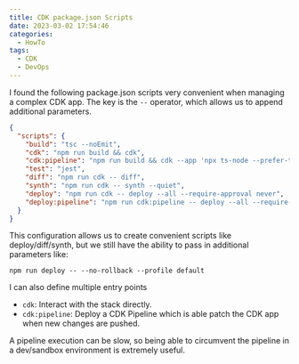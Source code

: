 ```yaml
---
title: CDK package.json Scripts
date: 2023-03-02 17:54:46
categories:
  - HowTo
tags:
  - CDK
  - DevOps
---
```


I found the following package.json scripts very convenient when managing a complex CDK app. The key is the `--` operator, which allows us to append additional parameters.

<!-- more -->

```json
{
  "scripts": {
    "build": "tsc --noEmit",
    "cdk": "npm run build && cdk",
    "cdk:pipeline": "npm run build && cdk --app 'npx ts-node --prefer-ts-exts bin/pipeline.ts'",
    "test": "jest",
    "diff": "npm run cdk -- diff",
    "synth": "npm run cdk -- synth --quiet",
    "deploy": "npm run cdk -- deploy --all --require-approval never",
    "deploy:pipeline": "npm run cdk:pipeline -- deploy --all --require-approval never"
  }
}
```

This configuration allows us to create convenient scripts like deploy/diff/synth, but we still have the ability to pass in additional parameters like:

`npm run deploy -- --no-rollback --profile default`

I can also define multiple entry points

- `cdk`: Interact with the stack directly.
- `cdk:pipeline`: Deploy a CDK Pipeline which is able patch the CDK app when new changes are pushed.

A pipeline execution can be slow, so being able to circumvent the pipeline in a dev/sandbox environment is extremely useful.
